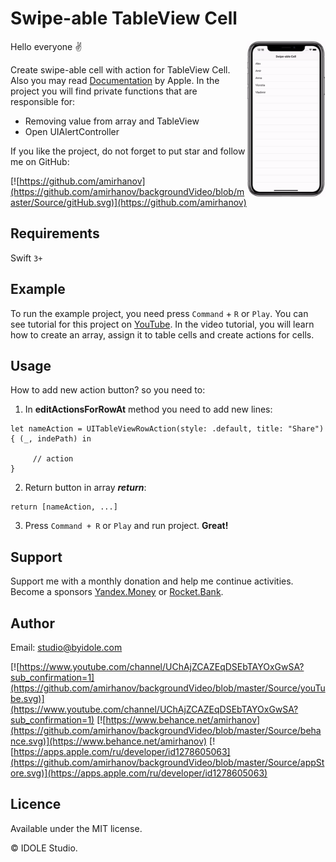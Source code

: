# Swipe-able TableView Cell

<img align="right" src="https://github.com/amirhanov/swipeableTableViewCell/blob/master/Source/gif.gif" height="250"/>

Hello everyone ✌️ 

Create swipe-able cell with action for TableView Cell. Also you may read [Documentation](https://developer.apple.com/documentation/uikit/uitableviewdelegate/1614956-tableview) by Apple. In the project you will find private functions that are responsible for:
- Removing value from array and TableView
- Open UIAlertController  

If you like the project, do not forget to put star and follow me on GitHub:

[![https://github.com/amirhanov](https://github.com/amirhanov/backgroundVideo/blob/master/Source/gitHub.svg)](https://github.com/amirhanov)

## Requirements

Swift `3+`

## Example

To run the example project, you need press `Command` + `R` or `Play`. You can see tutorial for this project on [YouTube](https://youtu.be/eVBg6xkwGHo). In the video tutorial, you will learn how to create an array, assign it to table cells and create actions for cells.

## Usage

How to add new action button? so you need  to: 

1. In **editActionsForRowAt** method you need to add new lines: 

```
let nameAction = UITableViewRowAction(style: .default, title: "Share") { (_, indePath) in

     // action
}
```

2. Return button in array ***return***:

```
return [nameAction, ...]
```

3. Press `Command + R` or `Play` and run project. **Great!**

## Support

Support me with a monthly donation and help me continue activities. Become a sponsors [Yandex.Money](http://bit.ly/2HivTkw) or [Rocket.Bank](http://bit.ly/2TsB8ov).

## Author

Email: studio@byidole.com

[![https://www.youtube.com/channel/UChAjZCAZEqDSEbTAYOxGwSA?sub_confirmation=1](https://github.com/amirhanov/backgroundVideo/blob/master/Source/youTube.svg)](https://www.youtube.com/channel/UChAjZCAZEqDSEbTAYOxGwSA?sub_confirmation=1) 
[![https://www.behance.net/amirhanov](https://github.com/amirhanov/backgroundVideo/blob/master/Source/behance.svg)](https://www.behance.net/amirhanov)
[![https://apps.apple.com/ru/developer/id1278605063](https://github.com/amirhanov/backgroundVideo/blob/master/Source/appStore.svg)](https://apps.apple.com/ru/developer/id1278605063)

## Licence

Available under the MIT license.

© IDOLE Studio.